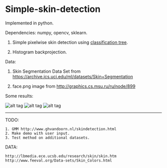 # Simple-skin-detection

Implemented in python.

Dependencies: numpy, opencv, sklearn.

1. Simple pixelwise skin detection using [classification tree](http://scikit-learn.org/stable/modules/generated/sklearn.tree.DecisionTreeClassifier.html).

2. Histogram backprojection.

Data:
1. Skin Segmentation Data Set from https://archive.ics.uci.edu/ml/datasets/Skin+Segmentation

2. face.png image from http://graphics.cs.msu.ru/ru/node/899

Some results:

![alt tag](https://github.com/mrgloom/Simple-skin-detection/blob/master/face.png)
![alt tag](https://github.com/mrgloom/Simple-skin-detection/blob/master/results/result_RGB.png) 
![alt tag](https://github.com/mrgloom/Simple-skin-detection/blob/master/results/result_HSV.png)


----------------------------------------------------------------------------------------------------------------------
TODO:
~~~
1. GMM http://www.ghvandoorn.nl/skindetection.html
2. Make demo with user input.
3. Test method on additional datasets.
~~~


DATA:
~~~
http://lbmedia.ece.ucsb.edu/research/skin/skin.htm
http://www.feeval.org/Data-sets/Skin_Colors.html
~~~
